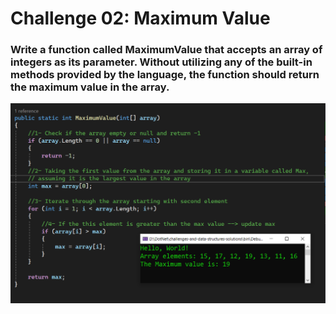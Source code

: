 # Challenge 02: Maximum Value

### Write a function called MaximumValue that accepts an array of integers as its parameter. Without utilizing any of the built-in methods provided by the language, the function should return the maximum value in the array.

![Maximum Value](maximum-value.PNG)